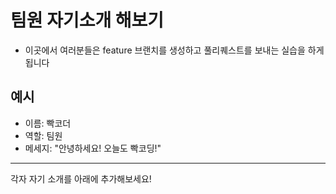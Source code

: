 # 팀원 자기소개 해보기 

- 이곳에서 여러분들은 feature 브랜치를 생성하고 풀리퀘스트를 보내는 실습을 하게 됩니다

## 예시 
- 이름: 빡코더 
- 역할: 팀원 
- 메세지: "안녕하세요! 오늘도 빡코딩!"

--- 
각자 자기 소개를 아래에 추가해보세요! 




